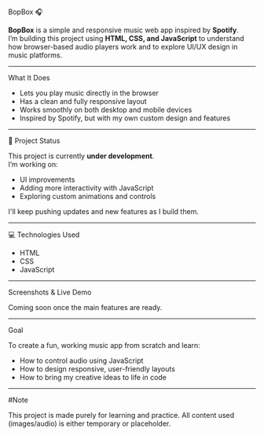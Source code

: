  BopBox 🎧

**BopBox** is a simple and responsive music web app inspired by **Spotify**.  
I’m building this project using **HTML, CSS, and JavaScript** to understand how browser-based audio players work and to explore UI/UX design in music platforms.

---

 What It Does

- Lets you play music directly in the browser  
- Has a clean and fully responsive layout  
- Works smoothly on both desktop and mobile devices  
- Inspired by Spotify, but with my own custom design and features

---

🚧 Project Status

This project is currently **under development**.  
I’m working on:
- UI improvements  
- Adding more interactivity with JavaScript  
- Exploring custom animations and controls

I'll keep pushing updates and new features as I build them.

---

 💻 Technologies Used

- HTML  
- CSS  
- JavaScript  

---

Screenshots & Live Demo

Coming soon once the main features are ready.

---

Goal

To create a fun, working music app from scratch and learn:
- How to control audio using JavaScript  
- How to design responsive, user-friendly layouts  
- How to bring my creative ideas to life in code

---

#Note

This project is made purely for learning and practice. All content used (images/audio) is either temporary or placeholder.

